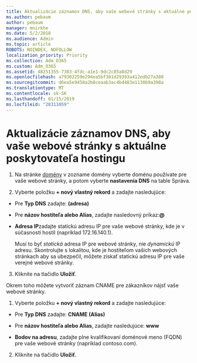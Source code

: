 ```yaml
---
title: Aktualizácie záznamov DNS, aby vaše webové stránky s aktuálne poskytovateľa hostingu
ms.author: pebaum
author: pebaum
manager: mnirkhe
ms.date: 5/2/2018
ms.audience: Admin
ms.topic: article
ROBOTS: NOINDEX, NOFOLLOW
localization_priority: Priority
ms.collection: Adm_O365
ms.custom: Adm_O365
ms.assetid: 48251355-7383-4fdc-a1e1-9dc2c85a8d29
ms.openlocfilehash: a79302259e294ea5bf3b1d29393a412edb27a388
ms.sourcegitcommit: d6ea5e9458a2b8ceaab3ac4bd483e1130b9a398a
ms.translationtype: MT
ms.contentlocale: sk-SK
ms.lasthandoff: 01/15/2019
ms.locfileid: "28311059"
---
```

# <a name="update-dns-records-to-keep-your-website-with-your-current-hosting-provider"></a>Aktualizácie záznamov DNS, aby vaše webové stránky s aktuálne poskytovateľa hostingu

1. Na stránke [domény](https://portal.office.com/adminportal/home#/Domains) v zozname domény vyberte doménu používate pre vaše webové stránky, a potom vyberte **nastavenia DNS** na table Správa. 
    
2. Vyberte položku **+ nový vlastný rekord** a zadajte nasledujúce: 
    
  - Pre **Typ DNS** zadajte: **(adresa)**
    
  - Pre **názov hostiteľa alebo Alias**, zadajte nasledovný príkaz:**@**
    
  - **Adresa IP**zadajte statickú adresu IP pre vaše webové stránky, kde je v súčasnosti hostil (napríklad 172.16.140.1). 
    
    Musí to byť *statická* adresa IP pre webové stránky, nie *dynamickú* IP adresu. Skontrolujte s lokalitou, kde je hostiteľom vašich webových stránkach aby sa ubezpečil, môžete získať statickú adresu IP pre vaše verejné webové stránky. 
    
3. Kliknite na tlačidlo **Uložiť**. 
    
Okrem toho môžete vytvoriť záznam CNAME pre zákazníkov nájsť vaše webové stránky.
  
1. Vyberte položku **+ nový vlastný rekord** a zadajte nasledujúce: 
    
  - Pre **Typ DNS** zadajte: **CNAME (Alias)**
    
  - Pre **názov hostiteľa alebo Alias**, zadajte nasledujúce: **www**
    
  - **Bodov na adresu**, zadajte plne kvalifikovaní doménové meno (FQDN) pre vaše webové stránky (napríklad contoso.com). 
    
2. Kliknite na tlačidlo **Uložiť**. 
    

